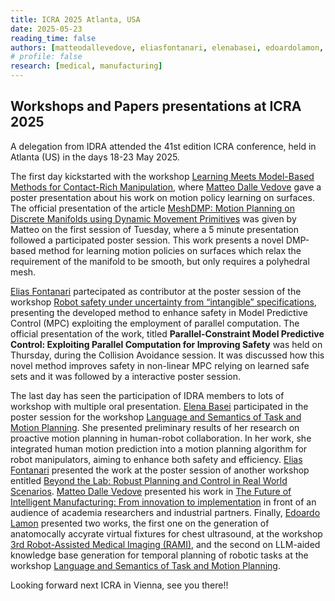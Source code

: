 ```yaml
---
title: ICRA 2025 Atlanta, USA
date: 2025-05-23
reading_time: false
authors: [matteodallevedove, eliasfontanari, elenabasei, edoardolamon, matteosaveriano, andreadelprete, luigipalopoli]
# profile: false
research: [medical, manufacturing]
---
```


## Workshops and Papers presentations at ICRA 2025
A delegation from IDRA attended the 41st edition ICRA conference, held in Atlanta (US) in the days 18-23 May 2025.

<!--more-->

The first day kickstarted with the workshop [Learning Meets Model-Based Methods for Contact-Rich Manipulation](https://contact-rich.github.io/), where [Matteo Dalle Vedove](/author/matteo-dalle-vedove/) gave a poster presentation about his work on motion policy learning on surfaces. The official presentation of the article  [MeshDMP: Motion Planning on Discrete Manifolds using Dynamic Movement Primitives](https://arxiv.org/abs/2410.15123) was given by Matteo on the first session of Tuesday, where a 5 minute presentation followed a participated poster session. This work presents a novel DMP-based method for learning motion policies on surfaces which relax the requirement of the manifold to be smooth, but only requires a polyhedral mesh.

[Elias Fontanari](/author/elias-fontanari) partecipated as contributor at the poster session of the workshop [Robot safety under uncertainty from “intangible” specifications](https://iscicra25.github.io/), presenting the developed method to enhance safety in Model Predictive Control (MPC) exploiting the employment of parallel computation.
The official presentation of the work, titled **Parallel-Constraint Model Predictive Control: Exploiting Parallel Computation for Improving Safety** was held on Thursday, during the Collision Avoidance session. It was discussed how this novel method improves safety in non-linear MPC relying on learned safe sets and it was followed by a interactive poster session.

The last day has seen the participation of IDRA members to lots of workshop with multiple oral presentation. [Elena Basei](/author/elena-basei/) participated in the poster session for the workshop [Language and Semantics of Task and Motion Planning](https://dyalab.mines.edu/2025/icra-workshop/). She presented preliminary results of her research on proactive motion planning in human-robot collaboration. In her work, she integrated human motion prediction into a motion planning algorithm for robot manipulators, aiming to enhance both safety and efficiency.
[Elias Fontanari](/author/elias-fontanari) presented the work at the poster session of another workshop entitled [Beyond the Lab: Robust Planning and Control in Real World Scenarios](https://sites.google.com/view/robust-planning-icra2025-ws).
[Matteo Dalle Vedove](/author/matteo-dalle-vedove/) presented his work in [The Future of Intelligent Manufacturing: From innovation to implementation](https://sites.google.com/view/intelligent-manufacting-icra25/home) in front of an audience of academia researchers and industrial partners.
Finally, [Edoardo Lamon](/author/edoardo-lamon/) presented two works, the first one on the generation of anatomocally accyrate virtual fixtures for chest ultrasound, at the workshop [3rd Robot-Assisted Medical Imaging (RAMI)](https://sites.google.com/view/rami-icra-2025-workshop/home), and the second on LLM-aided knowledge base generation for temporal planning of robotic tasks at the workshop [Language and Semantics of Task and Motion Planning](https://dyalab.mines.edu/2025/icra-workshop/).

Looking forward next ICRA in Vienna, see you there!!